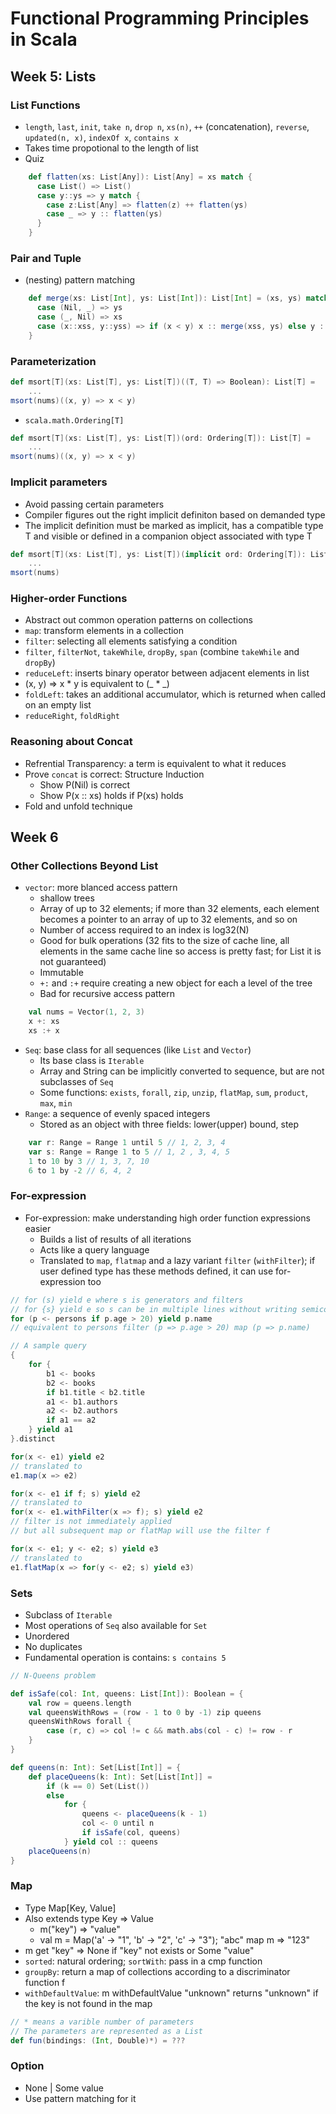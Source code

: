 # Functional Programming Principles in Scala

## Week 5: Lists
### List Functions
- `length`, `last`, `init`, `take n`, `drop n`, `xs(n)`, `++` (concatenation), `reverse`, `updated(n, x)`, `indexOf x`, `contains x`
- Takes time propotional to the length of list
- Quiz

```scala
	def flatten(xs: List[Any]): List[Any] = xs match {
	  case List() => List()
	  case y::ys => y match {
	    case z:List[Any] => flatten(z) ++ flatten(ys)
	    case _ => y :: flatten(ys)
	  }
	}
```
### Pair and Tuple
- (nesting) pattern matching

```scala
	def merge(xs: List[Int], ys: List[Int]): List[Int] = (xs, ys) match {
	  case (Nil, _) => ys
	  case (_, Nil) => xs
	  case (x::xss, y::yss) => if (x < y) x :: merge(xss, ys) else y :: merge(xs, yss)
	}
```
### Parameterization

```scala
def msort[T](xs: List[T], ys: List[T])((T, T) => Boolean): List[T] =
	...
msort(nums)((x, y) => x < y)
```
- `scala.math.Ordering[T]`

```scala
def msort[T](xs: List[T], ys: List[T])(ord: Ordering[T]): List[T] =
	...
msort(nums)((x, y) => x < y)
```
### Implicit parameters
- Avoid passing certain parameters
- Compiler figures out the right implicit definiton based on demanded type
- The implicit definition must be marked as implicit, has a compatible type T and visible or defined in a companion object associated with type T

```scala
def msort[T](xs: List[T], ys: List[T])(implicit ord: Ordering[T]): List[T] =
	...
msort(nums)
```
### Higher-order Functions
- Abstract out common operation patterns on collections
- `map`: transform elements in a collection
- `filter`: selecting all elements satisfying a condition
- `filter`, `filterNot`, `takeWhile`, `dropBy`, `span` (combine `takeWhile` and `dropBy`)
- `reduceLeft`: inserts binary operator between adjacent elements in list
- (x, y) => x * y is equivalent to (_ * _)
- `foldLeft`: takes an additional accumulator, which is returned when called on an empty list
- `reduceRight`, `foldRight`

### Reasoning about Concat
- Refrential Transparency: a term is equivalent to what it reduces
- Prove `concat` is correct: Structure Induction
	- Show P(Nil) is correct
	- Show P(x :: xs) holds if P(xs) holds
- Fold and unfold technique

## Week 6
### Other Collections Beyond List
- `vector`: more blanced access pattern
	- shallow trees
	- Array of up to 32 elements; if more than 32 elements, each element becomes a pointer to an array of up to 32 elements, and so on
	- Number of access required to an index is log32(N)
	- Good for bulk operations (32 fits to the size of cache line, all elements in the same cache line so access is pretty fast; for List it is not guaranteed)
	- Immutable
	- `+:` and `:+` require creating a new object for each a level of the tree
	- Bad for recursive access pattern

```scala
	val nums = Vector(1, 2, 3)
	x +: xs
	xs :+ x
```
- `Seq`: base class for all sequences (like `List` and `Vector`)
	- Its base class is `Iterable`
	- Array and String can be implicitly converted to sequence, but are not subclasses of `Seq`
	- Some functions: `exists`, `forall`, `zip`, `unzip`, `flatMap`, `sum`, `product`, `max`, `min`
- `Range`: a sequence of evenly spaced integers
	- Stored as an object with three fields: lower(upper) bound, step

```scala
	var r: Range = Range 1 until 5 // 1, 2, 3, 4
	var s: Range = Range 1 to 5 // 1, 2 , 3, 4, 5
	1 to 10 by 3 // 1, 3, 7, 10
	6 to 1 by -2 // 6, 4, 2
```
### For-expression
- For-expression: make understanding high order function expressions easier
	- Builds a list of results of all iterations
	- Acts like a query language
	- Translated to `map`, `flatmap` and a lazy variant `filter` (`withFilter`); if user defined type has these methods defined, it can use for-expression too

```scala
// for (s) yield e where s is generators and filters
// for {s} yield e so s can be in multiple lines without writing semicolons
for (p <- persons if p.age > 20) yield p.name
// equivalent to persons filter (p => p.age > 20) map (p => p.name)

// A sample query
{
	for {
		b1 <- books
		b2 <- books
		if b1.title < b2.title
		a1 <- b1.authors
		a2 <- b2.authors
		if a1 == a2
	} yield a1
}.distinct

for(x <- e1) yield e2
// translated to
e1.map(x => e2)

for(x <- e1 if f; s) yield e2
// translated to
for(x <- e1.withFilter(x => f); s) yield e2
// filter is not immediately applied
// but all subsequent map or flatMap will use the filter f

for(x <- e1; y <- e2; s) yield e3
// translated to
e1.flatMap(x => for(y <- e2; s) yield e3)
```

### Sets
- Subclass of `Iterable`
- Most operations of `Seq` also available for `Set`
- Unordered
- No duplicates
- Fundamental operation is contains: `s contains 5`

```scala
// N-Queens problem

def isSafe(col: Int, queens: List[Int]): Boolean = {
	val row = queens.length
	val queensWithRows = (row - 1 to 0 by -1) zip queens
	queensWithRows forall {
		case (r, c) => col != c && math.abs(col - c) != row - r
	}
}

def queens(n: Int): Set[List[Int]] = {
	def placeQueens(k: Int): Set[List[Int]] =
		if (k == 0) Set(List())
		else
			for {
				queens <- placeQueens(k - 1)
				col <- 0 until n
				if isSafe(col, queens)
			} yield col :: queens
	placeQueens(n)
}
```

### Map
- Type Map[Key, Value]
- Also extends type Key => Value
	- m("key") => "value"
	- val m = Map('a' -> "1", 'b' -> "2", 'c' -> "3");  "abc" map m => "123"
- m get "key" => None if "key" not exists or Some "value"
- `sorted`: natural ordering; `sortWith`: pass in a cmp function
- `groupBy`: return a map of collections according to a discriminator function f
- `withDefaultValue`: m withDefaultValue "unknown" returns "unknown" if the key is not found in the map

```scala
// * means a varible number of parameters
// The parameters are represented as a List
def fun(bindings: (Int, Double)*) = ???
```

### Option
- None | Some value
- Use pattern matching for it